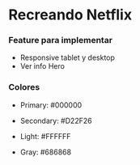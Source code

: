 # Recreando Netflix

### Feature para implementar

- Responsive tablet y desktop
- Ver info Hero

### Colores

<!-- Negro -->

- Primary: #000000
<!-- Rojo -->
- Secondary: #D22F26
<!-- Blanco -->
- Light: #FFFFFF
<!-- Gris -->
- Gray: #686868
